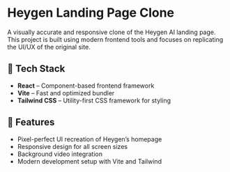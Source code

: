 # Heygen Landing Page Clone

A visually accurate and responsive clone of the Heygen AI landing page. This project is built using modern frontend tools and focuses on replicating the UI/UX of the original site.

## 🔧 Tech Stack

- **React** – Component-based frontend framework  
- **Vite** – Fast and optimized bundler  
- **Tailwind CSS** – Utility-first CSS framework for styling

## 🚀 Features

- Pixel-perfect UI recreation of Heygen’s homepage  
- Responsive design for all screen sizes  
- Background video integration  
- Modern development setup with Vite and Tailwind

